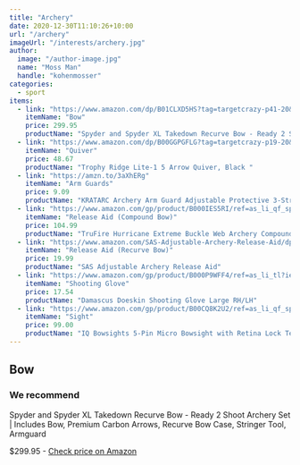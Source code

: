 ```yaml
---
title: "Archery"
date: 2020-12-30T11:10:26+10:00
url: "/archery"
imageUrl: "/interests/archery.jpg"
author:
  image: "/author-image.jpg"
  name: "Moss Man"
  handle: "kohenmosser"
categories:
  - sport
items:
  - link: "https://www.amazon.com/dp/B01CLXD5HS?tag=targetcrazy-p41-20&linkCode=ogi&th=1&psc=1"
    itemName: "Bow"
    price: 299.95
    productName: "Spyder and Spyder XL Takedown Recurve Bow - Ready 2 Shoot Archery Set | Includes Bow, Premium Carbon Arrows, Recurve Bow Case, Stringer Tool, Armguard"
  - link: "https://www.amazon.com/dp/B00GGPGFLG?tag=targetcrazy-p19-20&linkCode=ogi&th=1&psc=1"
    itemName: "Quiver"
    price: 48.67
    productName: "Trophy Ridge Lite-1 5 Arrow Quiver, Black "
  - link: "https://amzn.to/3aXhERg"
    itemName: "Arm Guards"
    price: 9.09
    productName: "KRATARC Archery Arm Guard Adjustable Protective 3-Strap Accessory Lightweight Hunting Target Shooting Adult Unisex"
  - link: "https://www.amazon.com/gp/product/B000IES5RI/ref=as_li_qf_sp_asin_il_tl?ie=UTF8&camp=1789&creative=9325&creativeASIN=B000IES5RI&linkCode=as2&tag=pickabow-20&linkId=DFG2GWZRPTE4UVA6"
    itemName: "Release Aid (Compound Bow)"
    price: 104.99
    productName: "TruFire Hurricane Extreme Buckle Web Archery Compound Bow Release - Adjustable Camo Buckle Wrist Strap"
  - link: "https://www.amazon.com/SAS-Adjustable-Archery-Release-Aid/dp/B00K3SG1HU"
    itemName: "Release Aid (Recurve Bow)"
    price: 19.99
    productName: "SAS Adjustable Archery Release Aid"
  - link: "https://www.amazon.com/gp/product/B000P9WFF4/ref=as_li_tl?ie=UTF8&tag=archery30k-20&camp=1789&creative=9325&linkCode=as2&creativeASIN=B000P9WFF4&linkId=c5bd1ce93d3835c1cc164fa8c437e5b9"
    itemName: "Shooting Glove"
    price: 17.54
    productName: "Damascus Doeskin Shooting Glove Large RH/LH"
  - link: "https://www.amazon.com/gp/product/B00CQ8K2U2/ref=as_li_qf_sp_asin_il_tl?ie=UTF8&camp=1789&creative=9325&creativeASIN=B00CQ8K2U2&linkCode=as2&tag=pickabow-20&linkId=SG4HKJSNL56KWTFJ"
    itemName: "Sight"
    price: 99.00
    productName: "IQ Bowsights 5-Pin Micro Bowsight with Retina Lock Technology,Right Hand, Black "
---
```


## Bow

### We recommend
Spyder and Spyder XL Takedown Recurve Bow - Ready 2 Shoot Archery Set | Includes Bow, Premium Carbon Arrows, Recurve Bow Case, Stringer Tool, Armguard

$299.95 - [Check price on Amazon](https://amzn.to/3htsbF1)
